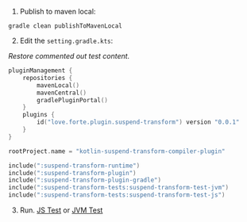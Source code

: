 
1. Publish to maven local:

```shell
gradle clean publishToMavenLocal
```

2. Edit the `setting.gradle.kts`:

_Restore commented out test content._

```kotlin
pluginManagement {
    repositories {
        mavenLocal()
        mavenCentral()
        gradlePluginPortal()
    }
    plugins {
        id("love.forte.plugin.suspend-transform") version "0.0.1"
    }
}

rootProject.name = "kotlin-suspend-transform-compiler-plugin"

include(":suspend-transform-runtime")
include(":suspend-transform-plugin")
include(":suspend-transform-plugin-gradle")
include(":suspend-transform-tests:suspend-transform-test-jvm")
include(":suspend-transform-tests:suspend-transform-test-js")
```

3. Run. [JS Test](suspend-transform-test-js/src/main/kotlin/Main.kt) or [JVM Test](suspend-transform-test-jvm/src/main/kotlin/Main.kt)